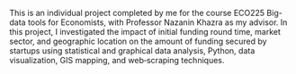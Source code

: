 This is an individual project completed by me for the course ECO225 Big-data tools for Economists, with Professor Nazanin Khazra as my advisor. 
In this project, I investigated the impact of initial funding round time, market sector, and geographic location on the amount of funding secured by startups using statistical and graphical data analysis, Python, data visualization, GIS mapping, and web‑scraping techniques.
